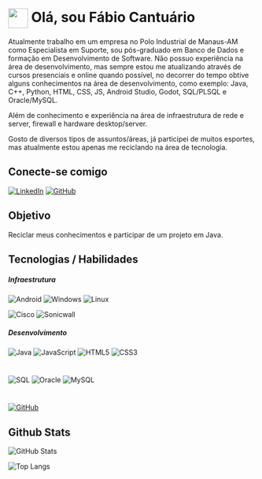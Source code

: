 <h1>
    <a href="https://www.dio.me/">
     <img align="center" width="40px" src="https://hermes.digitalinnovation.one/assets/diome/logo-minimized.png"></a>
    <span>Olá, sou Fábio Cantuário</span>
</h1>

Atualmente trabalho em um empresa no Polo Industrial de Manaus-AM como Especialista em Suporte, sou pós-graduado em Banco de Dados e formação em Desenvolvimento de Software.
Não possuo experiência na área de desenvolvimento, mas sempre estou me atualizando através de cursos presenciais e online quando possível, no decorrer do tempo obtive alguns conhecimentos na área de desenvolvimento, como exemplo: Java, C++, Python, HTML, CSS, JS, Android Studio, Godot, SQL/PLSQL e Oracle/MySQL.

Além de conhecimento e experiência na área de infraestrutura de rede e server, firewall e hardware desktop/server.

Gosto de diversos tipos de assuntos/áreas, já participei de muitos esportes, mas atualmente estou apenas me reciclando na área de tecnologia.

## Conecte-se comigo
[![LinkedIn](https://img.shields.io/badge/LinkedIn-000?style=for-the-badge&logo=linkedin&logoColor=00FA9A)](www.linkedin.com/in/fábio-cantuário-41448332)
[![GitHub](https://img.shields.io/badge/GitHbt-000?style=for-the-badge&logo=github&logoColor=00FA9A)](+https://github.com/FabioCantuario)

## Objetivo
Reciclar meus conhecimentos e participar de um projeto em Java.

## Tecnologias / Habilidades

##### Infraestrutura
![Android](https://img.shields.io/badge/Android-000?style=for-the-badge&logo=Android)
![Windows](https://img.shields.io/badge/Windows-000?style=for-the-badge&logo=Windows)
![Linux](https://img.shields.io/badge/Linux-000?style=for-the-badge&logo=linux)

![Cisco](https://img.shields.io/badge/Cisco-000?style=for-the-badge&logo=cisco)
![Sonicwall](https://img.shields.io/badge/Sonicwall-000?style=for-the-badge&logo=sonicwall)

##### Desenvolvimento
![Java](https://img.shields.io/badge/Java-000?style=for-the-badge&logo=java&logoColor=30A3DC)
![JavaScript](https://img.shields.io/badge/JavaScript-000?style=for-the-badge&logo=javascript&logoColor=30A3DC)
![HTML5](https://img.shields.io/badge/HTML5-000?style=for-the-badge&logo=html5&logoColor=E94D5F)
![CSS3](https://img.shields.io/badge/CSS3-000?style=for-the-badge&logo=css3&logoColor=30A3DC)
#
![SQL](https://img.shields.io/badge/SQL-000?style=for-the-badge&logo=mysql&logoColor=00FA9A)
![Oracle](https://img.shields.io/badge/Oracle-000?style=for-the-badge&logo=mysql&logoColor=00FA9A)
![MySQL](https://img.shields.io/badge/MySQL-000?style=for-the-badge&logo=mysql&logoColor=00FA9A)
#
[![GitHub](https://img.shields.io/badge/GitHbt-000?style=for-the-badge&logo=github&logoColor=00FA9A)](+https://github.com/)

## Github Stats

![GitHub Stats](https://github-readme-stats.vercel.app/api?username=FabioCantuario&theme=transparent&bg_color=000000&border_color=30A3DC&show_icons=true&icon_color=00FA9A&title_color=00FA9A&text_color=e6e6fa)

![Top Langs](https://github-readme-stats-git-masterrstaa-rickstaa.vercel.app/api/top-langs/?username=FabioCantuario&layout=compact&bg_color=000&border_color=30A3DC&title_color=E94D5F&text_color=FFF)
